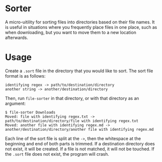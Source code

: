 # Sorter
A micro-uitility for sorting files into directories based on their file names.
It is useful in situations where you frequently place files in one place, such as when downloading, but you want to move them to a new location afterwards.

# Usage
Create a `.sort` file in the directory that you would like to sort.
The sort file format is as follows:

```
identifying regex -> path/to/destination/directory
another string -> another/destination/directory
```

Then, run `file-sorter` in that directory, or with that directory as an argument:

```
$ file-sorter Downloads
Moved: file with identifying regex.txt -> path/to/destination/directory/file with identifying regex.txt
Moved: another file with identifying regex.md -> another/destination/directory/another file with identifying regex.md
```

Each line of the sort file is split at the `->`, then the whitespace at the beginning and end of both parts is trimmed.
If a destination directory does not exist, it will be created.
If a file is not matched, it will not be touched.
If the `.sort` file does not exist, the program will crash.
